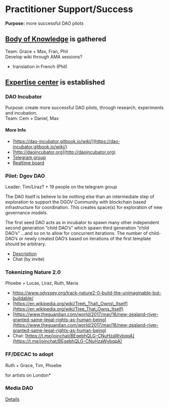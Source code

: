 # Practitioner Support/Success

**Purpose:** more successful DAO pilots

## [Body of Knowledge](../../) is gathered

Team: Grace + Max, Fran, Phil  
Develop wiki through AMA sessions?  
+ translation in French \(Phil\)

## [Expertise center](https://dao-incubator.gitbook.io/wiki/) is established

### DAO Incubator

Purpose: create more successful DAO pilots, through research, experiments and incubation.  
Team: Cem + Daniel, Max

#### More Info

* [https://dao-incubator.gitbook.io/wiki/](https://dao-incubator.gitbook.io/wiki/)
* [http://daoincubator.org](http://daoincubator.org)
* [Telegram group](https://t.me/DAOincubator)
* [Realtime board](https://realtimeboard.com/app/board/o9J_kysdxCw=/)

### Pilot: Dgov DAO

Leader: Tim/Liraz? + 19 people on the telegram group

The DAO itself is believe to be nothing else than an intermediate step of exploration to support the DGOV Community with blockchain based infrastructure for coordination. This creates space\(s\) for exploration of new governance models.

The first seed DAO acts as in incubator to spawn many other independent second generation “child DAO’s” which spawn third generation “child DAO’s” ...and so on to allow for concurrent iterations. The number of child-DAO’s or newly created DAO’s based on iterations of the first template should be arbitrary.

* [Description](https://docs.google.com/document/d/1pD0yTQStmvi-KISIHT1hKwHsRSfFRY1BlGydOeD3KDg/edit#heading=h.fxbnb3eqovuq)
* Chat \(by invite\)

### Tokenizing Nature 2.0

Phoebe + Lucas, Liraz, Ruth, Maria

* [https://www.odyssey.org/track-nature2-0-build-the-unimaginable-but-buildable/ ](https://www.odyssey.org/track-nature2-0-build-the-unimaginable-but-buildable/%20)
* [https://en.wikipedia.org/wiki/Tree\_That\_Owns\_Itself](https://en.wikipedia.org/wiki/Tree_That_Owns_Itself)
* [https://www.theguardian.com/world/2017/mar/16/new-zealand-river-granted-same-legal-rights-as-human-being](https://www.theguardian.com/world/2017/mar/16/new-zealand-river-granted-same-legal-rights-as-human-being)
* Chat: [https://t.me/joinchat/BEgebhQLG-CNuHzaWvbqpA](https://t.me/joinchat/BEgebhQLG-CNuHzaWvbqpA)

### FF/DECAC to adopt

Ruth + Grace, Tim, Phoebe

for artists on London\*

### Media DAO

[Details](../projects/tennagraph.md)

